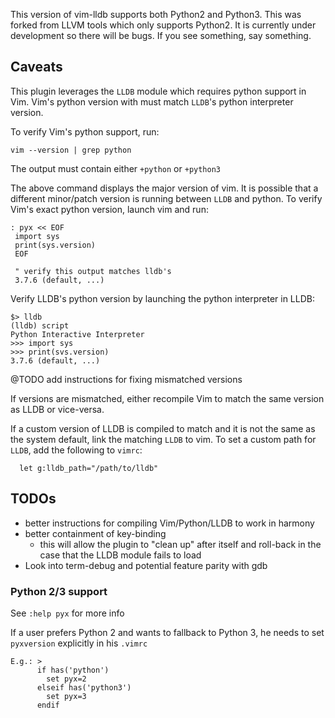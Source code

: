 This version of vim-lldb supports both Python2 and Python3. This was forked from LLVM tools which only supports Python2. It is currently under development so there will be bugs. If you see something, say something.


## Caveats

This plugin leverages the `LLDB` module which requires python support in Vim. Vim's python version with must match `LLDB`'s python interpreter version.

To verify Vim's python support, run:

    vim --version | grep python

The output must contain either `+python` or `+python3`

The above command displays the major version of vim. It is possible that a different minor/patch version is running between `LLDB` and python. To verify Vim's exact python version, launch vim and run: 
 
    : pyx << EOF
     import sys
     print(sys.version)
     EOF
     
     " verify this output matches lldb's
     3.7.6 (default, ...)



Verify LLDB's python version by launching the python interpreter in LLDB: 

    $> lldb
    (lldb) script
    Python Interactive Interpreter
    >>> import sys
    >>> print(svs.version)
    3.7.6 (default, ...)


@TODO add instructions for fixing mismatched versions

If versions are mismatched, either recompile Vim to match the same version as LLDB or vice-versa.

If a custom version of LLDB is compiled to match and it is not the same as the system default, link the matching `LLDB` to vim.
To set a custom path for `LLDB`, add the following to `vimrc`:

      let g:lldb_path="/path/to/lldb"

## TODOs

* better instructions for compiling Vim/Python/LLDB to work in harmony
* better containment of key-binding
  * this will allow the plugin to "clean up" after itself and roll-back in the case that the LLDB module fails to load
* Look into term-debug and potential feature parity with gdb


### Python 2/3 support

  See `:help pyx` for more info


  If a user prefers Python 2 and wants to fallback to Python 3, he needs to set `pyxversion` explicitly in his `.vimrc`

    E.g.: >
          if has('python')
            set pyx=2
          elseif has('python3')
            set pyx=3
          endif
